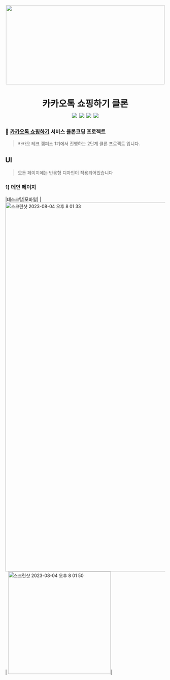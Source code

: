 <p align="center" >
<a href="#" align="center"> <img src="https://st.kakaocdn.net/shoppingstore/static/common/store/og_logo.png" width="500" height="250" align="center"/></a>
</p>
<h1 align="center">
  카카오톡 쇼핑하기 클론 </br>  <img src="https://img.shields.io/badge/React-61DAFB?style=flat-square&logo=React&logoColor=white"/> <img src="https://img.shields.io/badge/Redux-764ABC?style=flat-square&logo=Redux&logoColor=white"/> <img src="https://img.shields.io/badge/reactquery-FF4154?style=flat-square&logo=reactquery&logoColor=white"/> <img src="https://img.shields.io/badge/axios-5A29E4?style=flat-square&logo=axios&logoColor=white"/>
</h1>

### 🛒 [카카오톡 쇼핑하기](https://store.kakao.com/) 서비스 클론코딩 프로젝트
> 카카오 테크 캠퍼스 1기에서 진행하는 2단계 클론 프로젝트 입니다.

## UI

> 모든 페이지에는 반응형 디자인이 적용되어있습니다 

### 1) 메인 페이지

|데스크탑|모바일|
| <img width="1164" alt="스크린샷 2023-08-04 오후 8 01 33" src="https://github.com/monsta-zo/FE-kakao-shop/assets/83194164/11b34549-def9-4fe3-8b28-3e7664ed3d47">| <img width="323" alt="스크린샷 2023-08-04 오후 8 01 50" src="https://github.com/monsta-zo/FE-kakao-shop/assets/83194164/ee04ea3f-6df4-4f6b-a50c-6bf1e2a14bc0">|


